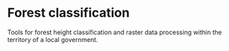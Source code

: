# Forest classification
Tools for forest height classification and raster data processing within the territory of a local government.
